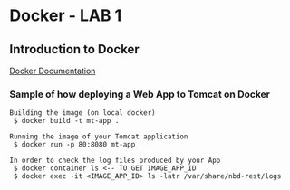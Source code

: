 # Docker - LAB 1
## Introduction to Docker
[Docker Documentation](https://docs.docker.com/)

### Sample of how deploying a Web App to Tomcat on Docker


```script
Building the image (on local docker)
 $ docker build -t mt-app .
 
Running the image of your Tomcat application
 $ docker run -p 80:8080 mt-app

In order to check the log files produced by your App
 $ docker container ls <-- TO GET IMAGE_APP_ID
 $ docker exec -it <IMAGE_APP_ID> ls -latr /var/share/nbd-rest/logs
 ```

